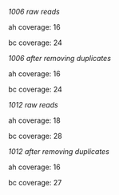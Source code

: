 *1006 raw reads*

ah coverage: 16

bc coverage: 24

*1006 after removing duplicates*

ah coverage: 16

bc coverage: 24

*1012 raw reads*

ah coverage: 18

bc coverage: 28

*1012 after removing duplicates*

ah coverage: 16

bc coverage: 27
